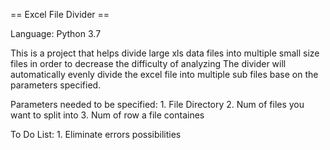 == Excel File Divider ==

Language: Python 3.7

This is a project that helps divide large xls data files into multiple small size files in order to decrease the difficulty of analyzing
The divider will automatically evenly divide the excel file into multiple sub files base on the parameters specified.

Parameters needed to be specified: 
	1. File Directory
	2. Num of files you want to split into
 	3. Num of row a file containes
    
   
To Do List:
 	1. Eliminate errors possibilities
